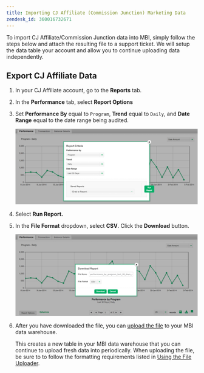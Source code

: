 ```yaml
---
title: Importing CJ Affiliate (Commission Junction) Marketing Data
zendesk_id: 360016732671
---
```


To import CJ Affiliate/Commission Junction data into MBI, simply follow the steps below and attach the resulting file to a support ticket. We will setup the data table your account and allow you to continue uploading data independently.

## Export CJ Affiliate Data

1. In your CJ Affiliate account, go to the **Reports** tab.

1. In the **Performance** tab, select **Report Options**

1. Set **Performance By** equal to `Program`, **Trend** equal to `Daily`, and **Date Range** equal to the date range being audited.

    ![Screen_Shot_2014-02-04_at_3.30.56_PM.png](../../../assets/Screen_Shot_2014-02-04_at_3.30.56_PM.png)<!--{:.zoom}-->

1. Select **Run Report.**

1. In the **File Format** dropdown, select **CSV**.  Click the **Download** button.

    ![Screen_Shot_2014-02-04_at_3.31.27_PM.png](../../../assets/Screen_Shot_2014-02-04_at_3.31.27_PM.png)<!--{:.zoom}-->

1. After  you have downloaded the file, you can [upload the file](../connecting-data/using-file-uploader.md) to your MBI data warehouse.

   This creates a new table in your MBI data warehouse that you can continue to upload fresh data into periodically. When uploading the file, be sure to to follow the formatting requirements listed in [Using the File Uploader](../connecting-data/using-file-uploader.md).
